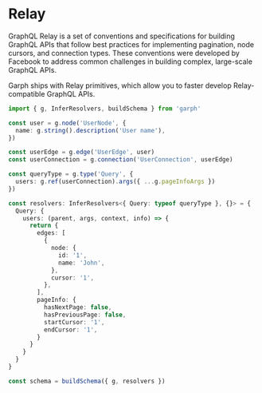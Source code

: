 # Relay

GraphQL Relay is a set of conventions and specifications for building GraphQL APIs that follow best practices for implementing pagination, node cursors, and connection types. These conventions were developed by Facebook to address common challenges in building complex, large-scale GraphQL APIs.

Garph ships with Relay primitives, which allow you to faster develop Relay-compatible GraphQL APIs.

```ts
import { g, InferResolvers, buildSchema } from 'garph'

const user = g.node('UserNode', {
  name: g.string().description('User name'),
})

const userEdge = g.edge('UserEdge', user)
const userConnection = g.connection('UserConnection', userEdge)

const queryType = g.type('Query', {
  users: g.ref(userConnection).args({ ...g.pageInfoArgs })
})

const resolvers: InferResolvers<{ Query: typeof queryType }, {}> = {
  Query: {
    users: (parent, args, context, info) => {
      return {
        edges: [
          {
            node: {
              id: '1',
              name: 'John',
            },
            cursor: '1',
          },
        ],
        pageInfo: {
          hasNextPage: false,
          hasPreviousPage: false,
          startCursor: '1',
          endCursor: '1',
        }
      }
    }
  }
}

const schema = buildSchema({ g, resolvers })
```
